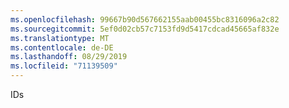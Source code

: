 ```yaml
---
ms.openlocfilehash: 99667b90d567662155aab00455bc8316096a2c82
ms.sourcegitcommit: 5ef0d02cb57c7153fd9d5417cdcad45665af832e
ms.translationtype: MT
ms.contentlocale: de-DE
ms.lasthandoff: 08/29/2019
ms.locfileid: "71139509"
---
```

IDs